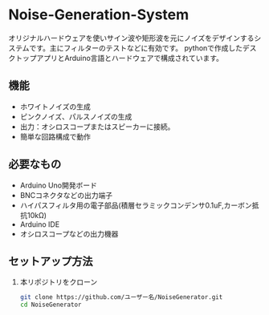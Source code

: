 # Noise-Generation-System
オリジナルハードウェアを使いサイン波や矩形波を元にノイズをデザインするシステムです。主にフィルターのテストなどに有効です。
pythonで作成したデスクトップアプリとArduino言語とハードウェアで構成されています。

## 機能
- ホワイトノイズの生成
- ピンクノイズ、パルスノイズの生成
- 出力：オシロスコープまたはスピーカーに接続。
- 簡単な回路構成で動作

## 必要なもの
- Arduino Uno開発ボード
- BNCコネクタなどの出力端子
- ハイパスフィルタ用の電子部品(積層セラミックコンデンサ0.1uF,カーボン抵抗10kΩ)
- Arduino IDE
- オシロスコープなどの出力機器


## セットアップ方法
1. 本リポジトリをクローン
   ```bash
   git clone https://github.com/ユーザー名/NoiseGenerator.git
   cd NoiseGenerator
